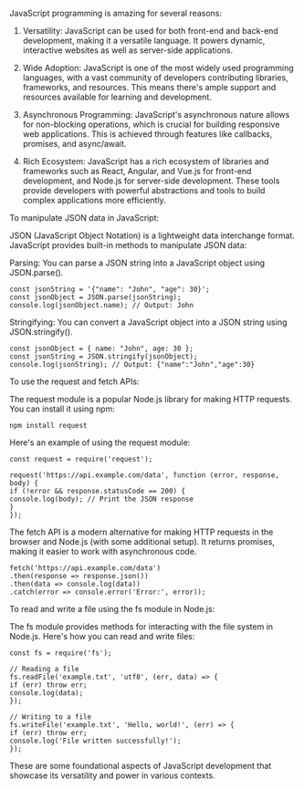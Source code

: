 JavaScript programming is amazing for several reasons:

1. Versatility: JavaScript can be used for both front-end and back-end development, making it a versatile language. It powers dynamic, interactive websites as well as server-side applications.

2. Wide Adoption: JavaScript is one of the most widely used programming languages, with a vast community of developers contributing libraries, frameworks, and resources. This means there's ample support and resources available for learning and development.

3. Asynchronous Programming: JavaScript's asynchronous nature allows for non-blocking operations, which is crucial for building responsive web applications. This is achieved through features like callbacks, promises, and async/await.

4. Rich Ecosystem: JavaScript has a rich ecosystem of libraries and frameworks such as React, Angular, and Vue.js for front-end development, and Node.js for server-side development. These tools provide developers with powerful abstractions and tools to build complex applications more efficiently.

To manipulate JSON data in JavaScript:

JSON (JavaScript Object Notation) is a lightweight data interchange format. JavaScript provides built-in methods to manipulate JSON data:

Parsing: You can parse a JSON string into a JavaScript object using JSON.parse().

    const jsonString = '{"name": "John", "age": 30}';
    const jsonObject = JSON.parse(jsonString);
    console.log(jsonObject.name); // Output: John

Stringifying: You can convert a JavaScript object into a JSON string using JSON.stringify().

    const jsonObject = { name: "John", age: 30 };
    const jsonString = JSON.stringify(jsonObject);
    console.log(jsonString); // Output: {"name":"John","age":30}

To use the request and fetch APIs:

The request module is a popular Node.js library for making HTTP requests. You can install it using npm:

    npm install request

Here's an example of using the request module:

    const request = require('request');

    request('https://api.example.com/data', function (error, response, body) {
    if (!error && response.statusCode == 200) {
    console.log(body); // Print the JSON response
    }
    });

The fetch API is a modern alternative for making HTTP requests in the browser and Node.js (with some additional setup). It returns promises, making it easier to work with asynchronous code.

    fetch('https://api.example.com/data')
    .then(response => response.json())
    .then(data => console.log(data))
    .catch(error => console.error('Error:', error));

To read and write a file using the fs module in Node.js:

The fs module provides methods for interacting with the file system in Node.js. Here's how you can read and write files:

    const fs = require('fs');

    // Reading a file
    fs.readFile('example.txt', 'utf8', (err, data) => {
    if (err) throw err;
    console.log(data);
    });

    // Writing to a file
    fs.writeFile('example.txt', 'Hello, world!', (err) => {
    if (err) throw err;
    console.log('File written successfully!');
    });

These are some foundational aspects of JavaScript development that showcase its versatility and power in various contexts.
